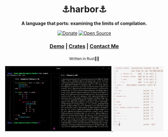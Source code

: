 <div align="center">
  <h1>⚓harbor⚓</h1>

  <p>
    <strong>A language that ports: examining the limits of compilation.</strong>
  </p>

  <p>
    <a href="https://www.buymeacoffee.com/adam.mcdaniel" rel="nofollow"><img src="https://camo.githubusercontent.com/6315cdb9b889562e5b4d78fc3ae8c44852b7826c228f0b59b379b53fb57c6eaf/68747470733a2f2f696d672e736869656c64732e696f2f62616467652f242d737570706f72742d6666363962342e7376673f7374796c653d666c6174" alt="Donate" data-canonical-src="https://img.shields.io/badge/$-support-ff69b4.svg?style=flat" style="max-width:100%;"></a>
    <a href="https://opensource.org/" rel="nofollow"><img src="https://badges.frapsoft.com/os/v2/open-source.svg?v=103" alt="Open Source" data-canonical-src="https://badges.frapsoft.com/os/v2/open-source.svg?v=103" style="max-width:100%;"></a>
  </p>

  <h3>
    <a href="https://adam-mcdaniel.github.io/harbor">Demo</a>
    <span> | </span>
    <a href="https://crates.io/crates/harbor/">Crates</a>
    <span> | </span>
    <a href="http://adam-mcdaniel.net">Contact Me</a>
  </h3>

  <sub>Written in Rust🦀💖</sub>
</div>

<div align="center">
  <a href="https://adam-mcdaniel.github.io/harbor">
    <img alt="Chess in the web" src="./assets/fib.png" width="67%"/>
  </a>
  <a href="https://adam-mcdaniel.github.io/harbor">
    <img alt="Chess in the terminal" src="./assets/interpreter.gif" width="31.9%"/>
  </a>
</div>
